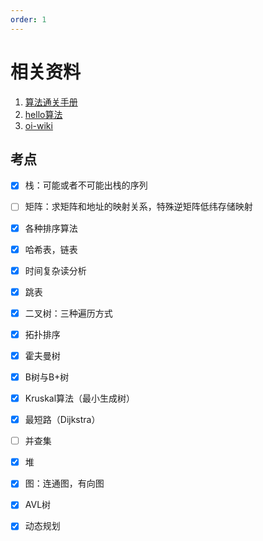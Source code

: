 ```yaml
---
order: 1
---
```

# 相关资料

1. [算法通关手册](https://algo.itcharge.cn/)
2. [hello算法](https://www.hello-algo.com/)
3. [oi-wiki](https://oi-wiki.org/)



## 考点
- [x] 栈：可能或者不可能出栈的序列
- [ ] 矩阵：求矩阵和地址的映射关系，特殊逆矩阵低纬存储映射
- [x] 各种排序算法
- [x] 哈希表，链表
- [x] 时间复杂读分析
- [x] 跳表
- [x] 二叉树：三种遍历方式
- [x] 拓扑排序
- [x] 霍夫曼树
- [x] B树与B+树
- [x] Kruskal算法（最小生成树）
- [x] 最短路（Dijkstra）
- [ ] 并查集
- [x] 堆
- [x] 图：连通图，有向图
- [x] AVL树
- [x] 动态规划











